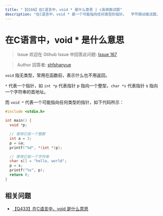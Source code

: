 ```yaml
---
title: "【Q166】在C语言中，void * 是什么意思 | c高频面试题"
description: "在C语言中，void * 是一个可能指向任何类型的指针。  字节跳动面试题、阿里腾讯面试题、美团小米面试题。"
---
```


# 在C语言中，void \* 是什么意思

> Issue
> 欢迎在 Gtihub Issue 中回答此问题: [Issue 167](https://github.com/shfshanyue/Daily-Question/issues/167)

> Author
> 回答者: [shfshanyue](https://github.com/shfshanyue)

`void` 指无类型，常用在函数前，表示什么也不用返回。

`*` 代表一个指针，如 `int *p` 代表指针 p 指向一个整型，`char *s` 代表指针 s 指向一个字符串的首地址。

而 `void *` 代表一个可能指向任何类型的指针，如下代码所示：

```c
#include <stdio.h>

int main() {
  void *p;

  // 使用它装一个整数
  int a = 3;
  p = &a;
  printf("%d", *(int *)p);

  // 使用它装一个字符串
  char s[] = "hello, world";
  p = s;
  printf("%s", p);
  return 0;
}
```

## 相关问题

- [【Q433】在C语言中，void 是什么意思](https://github.com/shfshanyue/Daily-Question/issues/440)
